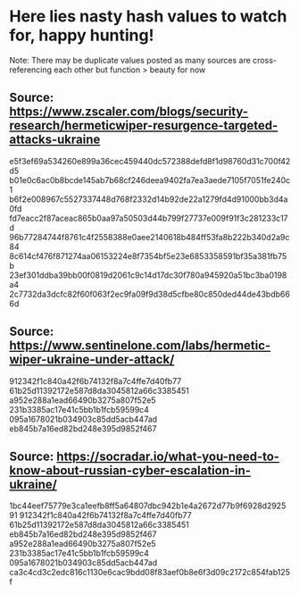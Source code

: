 # Here lies nasty hash values to watch for, happy hunting!
Note: There may be duplicate values posted as many sources are cross-referencing each other but function > beauty for now

## Source: https://www.zscaler.com/blogs/security-research/hermeticwiper-resurgence-targeted-attacks-ukraine

e5f3ef69a534260e899a36cec459440dc572388defd8f1d98760d31c700f42d5
b01e0c6ac0b8bcde145ab7b68cf246deea9402fa7ea3aede7105f7051fe240c1
b6f2e008967c5527337448d768f2332d14b92de22a1279fd4d91000bb3d4a0fd
fd7eacc2f87aceac865b0aa97a50503d44b799f27737e009f91f3c281233c17d
96b77284744f8761c4f2558388e0aee2140618b484ff53fa8b222b340d2a9c84
8c614cf476f871274aa06153224e8f7354bf5e23e6853358591bf35a381fb75b
23ef301ddba39bb00f0819d2061c9c14d17dc30f780a945920a51bc3ba0198a4
2c7732da3dcfc82f60f063f2ec9fa09f9d38d5cfbe80c850ded44de43bdb666d

## Source: https://www.sentinelone.com/labs/hermetic-wiper-ukraine-under-attack/

912342f1c840a42f6b74132f8a7c4ffe7d40fb77
61b25d11392172e587d8da3045812a66c3385451
a952e288a1ead66490b3275a807f52e5
231b3385ac17e41c5bb1b1fcb59599c4
095a1678021b034903c85dd5acb447ad
eb845b7a16ed82bd248e395d9852f467

## Source: https://socradar.io/what-you-need-to-know-about-russian-cyber-escalation-in-ukraine/

1bc44eef75779e3ca1eefb8ff5a64807dbc942b1e4a2672d77b9f6928d292591
912342f1c840a42f6b74132f8a7c4ffe7d40fb77
61b25d11392172e587d8da3045812a66c3385451
eb845b7a16ed82bd248e395d9852f467
a952e288a1ead66490b3275a807f52e5
231b3385ac17e41c5bb1b1fcb59599c4
095a1678021b034903c85dd5acb447ad
ca3c4cd3c2edc816c1130e6cac9bdd08f83aef0b8e6f3d09c2172c854fab125f 
